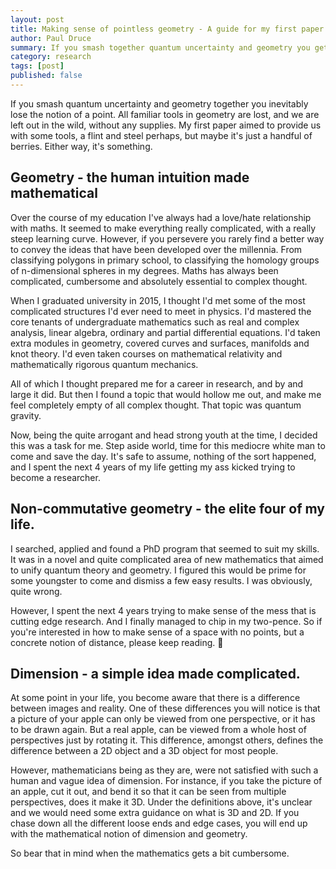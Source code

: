 ```yaml
---
layout: post
title: Making sense of pointless geometry - A guide for my first paper.
author: Paul Druce
summary: If you smash together quantum uncertainty and geometry you get an unusual subject. The notion of a point disappears, hence it could be called pointless geometry. All familiarity with ordinary geometry is lost, and we are left out it in the wild. My first paper aimed to provide us with some useful tools and concepts. I had hoped to provide the mathematical equivalent of flint and steel for the subject, but maybe it's just a handful of berries. Either way, it's a mechanism to recover a notion of 'dimension' and 'volume' for these pointless geometries.
category: research
tags: [post]
published: false
---
```


If you smash quantum uncertainty and geometry together you inevitably lose the notion of a point. All familiar tools in geometry are lost, and we are left out in the wild, without any supplies. My first paper aimed to provide us with some tools, a flint and steel perhaps, but maybe it's just a handful of berries. Either way, it's something.

## Geometry - the human intuition made mathematical

Over the course of my education I've always had a love/hate relationship with maths. It seemed to make everything really complicated, with a really steep learning curve. However, if you persevere you rarely find a better way to convey the ideas that have been developed over the millennia. From classifying polygons in primary school, to classifying the homology groups of n-dimensional spheres in my degrees. Maths has always been complicated, cumbersome and absolutely essential to complex thought.

When I graduated university in 2015, I thought I'd met some of the most complicated structures I'd ever need to meet in physics. I'd mastered the core tenants of undergraduate mathematics such as real and complex analysis, linear algebra, ordinary and partial differential equations. I'd taken extra modules in geometry, covered curves and surfaces, manifolds and knot theory. I'd even taken courses on mathematical relativity and mathematically rigorous quantum mechanics.

All of which I thought prepared me for a career in research, and by and large it did. But then I found a topic that would hollow me out, and make me feel completely empty of all complex thought. That topic was quantum gravity.

Now, being the quite arrogant and head strong youth at the time, I decided this was a task for me. Step aside world, time for this mediocre white man to come and save the day. It's safe to assume, nothing of the sort happened, and I spent the next 4 years of my life getting my ass kicked trying to become a researcher.

## Non-commutative geometry - the elite four of my life.

I searched, applied and found a PhD program that seemed to suit my skills. It was in a novel and quite complicated area of new mathematics that aimed to unify quantum theory and geometry. I figured this would be prime for some youngster to come and dismiss a few easy results. I was obviously, quite wrong.

However, I spent the next 4 years trying to make sense of the mess that is cutting edge research. And I finally managed to chip in my two-pence. So if you're interested in how to make sense of a space with no points, but a concrete notion of distance, please keep reading.   :slightly_smiling_face:

## Dimension - a simple idea made complicated.

At some point in your life, you become aware that there is a difference between images and reality. One of these differences you will notice is that a picture of your apple can only be viewed from one perspective, or it has to be drawn again. But a real apple, can be viewed from a whole host of perspectives just by rotating it. This difference, amongst others, defines the difference between a 2D object and a 3D object for most people.

However, mathematicians being as they are, were not satisfied with such a human and vague idea of dimension. For instance, if you take the picture of an apple, cut it out, and bend it so that it can be seen from multiple perspectives, does it make it 3D. Under the definitions above, it's unclear and we would need some extra guidance on what is 3D and 2D. If you chase down all the different loose ends and edge cases, you will end up with the mathematical notion of dimension and geometry.

So bear that in mind when the mathematics gets a bit cumbersome.
